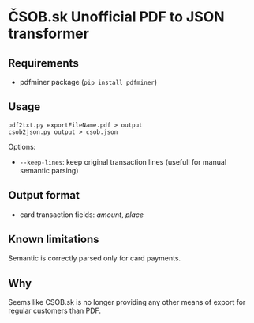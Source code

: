 # ČSOB.sk Unofficial PDF to JSON transformer

## Requirements
- pdfminer package (`pip install pdfminer`)

## Usage
```
pdf2txt.py exportFileName.pdf > output
csob2json.py output > csob.json
```
Options:
- `--keep-lines`: keep original transaction lines (usefull for manual semantic parsing)

## Output format

- card transaction fields: *amount*, *place*

## Known limitations
Semantic is correctly parsed only for card payments.

## Why 
Seems like CSOB.sk is no longer providing any other means of export for regular customers than PDF.
